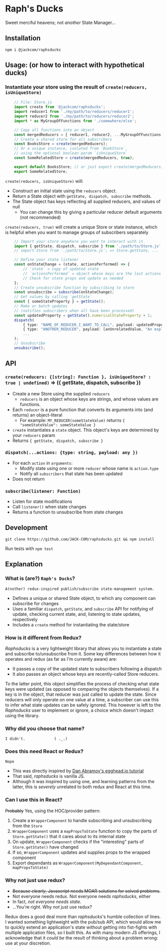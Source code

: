 # Raph's Ducks
Sweet merciful heavens; not _another_ State Manager...

## Installation
    npm i @jackcom/raphsducks

## Usage: (or how to interact with hypothetical ducks)
### Instantiate your store using the result of `create(reducers, isUniqueStore)`
```typescript
    // File: Store.js
    import create from '@jackcom/raphsducks';
    import reducer1 from './my/path/to/reducers/reducer1';
    import reducer2 from './my/path/to/reducers/reducer2';
    import * as MyGroupOfFunctions from './somewhere/else';

    // Copy all functions into an object
    const mergedReducers = { reducer1, reducer2, ...MyGroupOfFunctions };
    // Create a shared store for all subscribers
    const BooksStore = create(mergedReducers);
    // Or a unique instance, isolated from `BookStore`,
    // using the optional boolean param `isUniqueStore`
    const SomeRelatedStore = create(mergedReducers, true);

    export default BooksStore; // or just export create(mergedReducers);
    export SomeRelatedStore;

```
`create(reducers, isUniqueStore)` will: 
* Construct an initial state using the `reducers` object. 
* Return a State object with `getState, dispatch, subscribe` methods.
* The State object has keys reflecting all supplied reducers, and values of null
    * You can change this by giving a particular reducer default arguments (not recommended)

`create(reducers, true)` will create a unique Store or state instance, which is helpful 
when you want to manage groups of subscribers separately

```typescript
    // Import your store anywhere you want to interact with it.
    import { getState, dispatch, subscribe } from './path/to/Store.js';
    // import Store from './path/to/Store.js'; => Store.getState, ... 

    // Define your state listener
    const onStateChange = (state, actionsPerformed) => {
        // `state` = copy of updated state
        // `actionsPerformed` = object whose keys are the last actions dispatched
        // Check for state props and update as needed
    };
    // Create unsubscribe function by subscribing to store
    const unsubscribe = subscribe(onStateChange); 
    // Get values by calling `getState`
    const { someStateProperty } = getState();
    // Make or batch updates
    // (notifies subscribers when all have been processed)
    const updatedProperty = getState().numericalStateProperty + 1;
    dispatch(
        { type: "NAME_OF_REDUCER_I_WANT_TO_CALL", payload: updatedProperty },
        { type: "ANOTHER_REDUCER", payload: [anUnrelatedValue, "An expletive"] },
        ...
    );
    // Unsubscribe
    unsubscribe();
```

## API
### `create(reducers: {[string]: Function }, isUniqueStore? : true | undefined)` => ({ getState, dispatch, subscribe })
* Create a new Store using the supplied `reducers`
    * `reducers` is an object whose keys are strings, and whose values are functions.
* Each `reducer` is a pure function that converts its arguments into (and returns) an object-literal
    * For example: `MY_REDUCER(someStateValue)` returns `{ "someStateValue": someStateValue }`
* `create` instantiates a `state` object. This object's keys are determined by your `reducers` param
* Returns `{ getState, dispatch, subscribe }`

### `dispatch(...actions: {type: string, payload: any })`
* For each `action` in `arguments`:
    * Modify state using one or more `reducer` whose name is `action.type`
    * Notify all `subscribers` that state has been updated
* Does not return

### `subscribe(listener: Function)`
* Listen for state modifications
* Call `listener()` when state changes
* Returns a function to unsubscribe from state changes


## Development
    git clone https://github.com/JACK-COM/raphsducks.git && npm install 

Run tests with `npm test`


## Explanation 
### What is (are?) `Raph's Ducks`?
    A(nother) redux-inspired publish/subscribe state-management system. 
* Defines a unique or shared State object, to which any component can subscribe for changes
* Uses a familiar `dispatch`, `getState`, and `subscribe` API for notifying of update, checking current state, and, listening to state updates, respectively
* Includes a `create` method for instantiating the state/store

### How is it different from Redux?
_Raphsducks_ is a very lightweight library that allows you to instantiate a state and subscribe to/unsubscribe from it. Some key differences between how it operates and redux (as far as I'm currently aware) are: 
* It passes a copy of the updated state to subscribers following a dispatch
* It also passes an object whose keys are recently-called Store reducers.

To the latter point, this object simplifies the process of checking what state keys were updated (as opposed to comparing the objects themselves). If a key is in the object, that reducer was just called to update the state. Since reducers will only operate on one value at a time, a subscriber can use this to infer what state updates can be safely ignored. This however is left to the _Raphsducks_ user to implement or ignore, a choice which doesn't impact using the library.


### Why did you choose that name?
    I didn't.             ( ._.)


### Does this need React or Redux?
    Nope
* This was directly inspired by [Dan Abramov's egghead.io tutorial](https://egghead.io/courses/getting-started-with-redux "Getting started with Redux")
* That said, _raphsducks_ is vanilla JS.
* Although it was inspired by using one, and learning patterns from the latter, this is _severely_ unrelated to both redux and React at this time. 

### Can I use this in React?
~~Probably~~
    Yes, using the HOC/provider pattern:
1. Create a `WrapperComponent` to handle subscribing and unsubscribing from the `Store`
2. `WrapperComponent` uses a `mapPropsToState` function to copy the parts of `Store.getState()` that it cares about to its internal state
3. On update, `WrapperComponent` checks if the "interesting" parts of `Store.getState()` have changed
4. If so, `WrapperComponent` updates and supplies props to the wrapped component
5. Export dependants as `WrapperComponent(MyDependantComponent, mapPropsToState)`

### Why not just use redux?
* ~~Because _clearly_, Javascript needs MOAR solutions for solved problems.~~
* Not everyone needs redux. Not everyone needs _raphsducks_, either
* In fact, _not everyone needs state_. 
* ...You're right. Why _not_ just use redux?

Redux does a good deal more than _raphsducks_'s humble collection of lines. I wanted something lightweight with the pub/sub API, which would allow me to quickly extend an application's state without getting into fist-fights with multiple application files, so I built this. As with many modern JS offerings, I acknowledge that it _could be_ the result of thinking about a problem wrong: use at your discretion.